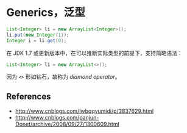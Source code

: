 #	Generics，泛型

```java
List<Integer> li = new ArrayList<Integer>();
li.put(new Integer(1));
Integer i = li.get(0);
```

在 JDK 1.7 或更新版本中，在可以推断实际类型的前提下，支持简略语法：
```java
List<Integer> li = new ArrayList<>();
```
因为 ```<>``` 形如钻石，故称为 *diamond operator*。

##	References
*	http://www.cnblogs.com/lwbqqyumidi/p/3837629.html
*	http://www.cnblogs.com/panjun-Donet/archive/2008/09/27/1300609.html

